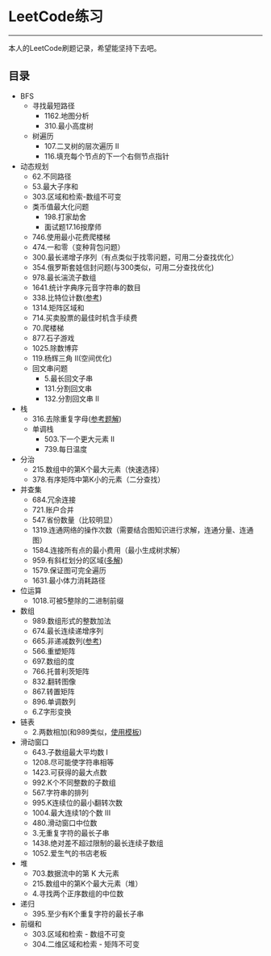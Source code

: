 # LeetCode练习
***
本人的LeetCode刷题记录，希望能坚持下去吧。
## 目录
* BFS
    * 寻找最短路径
        * 1162.地图分析
        * 310.最小高度树
    * 树遍历
        * 107.二叉树的层次遍历 II
		* 116.填充每个节点的下一个右侧节点指针
* 动态规划
    * 62.不同路径
    * 53.最大子序和
    * 303.区域和检索-数组不可变
    * 类币值最大化问题
	    * 198.打家劫舍
		* 面试题17.16按摩师
	* 746.使用最小花费爬楼梯
	* 474.一和零（变种背包问题）
	* 300.最长递增子序列（有点类似于找零问题，可用二分查找优化）
	* 354.俄罗斯套娃信封问题(与300类似，可用二分查找优化)
	* 978.最长湍流子数组
	* 1641.统计字典序元音字符串的数目
	* 338.比特位计数([参考](https://leetcode-cn.com/problems/counting-bits/solution/hen-qing-xi-de-si-lu-by-duadua/))
	* 1314.矩阵区域和
	* 714.买卖股票的最佳时机含手续费
	* 70.爬楼梯
	* 877.石子游戏
	* 1025.除数博弈
	* 119.杨辉三角 II(空间优化)
	* 回文串问题
        * 5.最长回文子串
        * 131.分割回文串
        * 132.分割回文串 II
* 栈
	* 316.去除重复字母([参考题解](https://leetcode-cn.com/problems/remove-duplicate-letters/solution/kan-wan-bao-hui-chao-ji-xiang-xi-si-lu-y-25bu/))
	* 单调栈
	    * 503.下一个更大元素 II
	    * 739.每日温度
* 分治
	* 215.数组中的第K个最大元素（快速选择）
	* 378.有序矩阵中第K小的元素（二分查找）
* 并查集
	* 684.冗余连接
	* 721.账户合并
	* 547.省份数量（比较明显）
	* 1319.连通网络的操作次数（需要结合图知识进行求解，连通分量、连通图）
	* 1584.连接所有点的最小费用（最小生成树求解）
	* 959.有斜杠划分的区域([多解](https://leetcode-cn.com/problems/regions-cut-by-slashes/solution/c-dong-hua-zhuan-huan-cheng-dao-yu-ge-sh-guve/))
	* 1579.保证图可完全遍历
	* 1631.最小体力消耗路径
* 位运算
	* 1018.可被5整除的二进制前缀
* 数组
	* 989.数组形式的整数加法
	* 674.最长连续递增序列
	* 665.非递减数列([参考](https://leetcode-cn.com/problems/non-decreasing-array/solution/3-zhang-dong-tu-bang-zhu-ni-li-jie-zhe-d-06gi/))
    * 566.重塑矩阵
    * 697.数组的度
    * 766.托普利茨矩阵
    * 832.翻转图像
    * 867.转置矩阵
    * 896.单调数列
    * 6.Z字形变换
* 链表
	* 2.两数相加(和989类似，[使用模板](https://leetcode-cn.com/problems/add-to-array-form-of-integer/solution/989-ji-zhu-zhe-ge-jia-fa-mo-ban-miao-sha-8y9r/))
* 滑动窗口
    * 643.子数组最大平均数 I
    * 1208.尽可能使字符串相等
    * 1423.可获得的最大点数
    * 992.K个不同整数的子数组
    * 567.字符串的排列
    * 995.K连续位的最小翻转次数
    * 1004.最大连续1的个数 III
    * 480.滑动窗口中位数
    * 3.无重复字符的最长子串
    * 1438.绝对差不超过限制的最长连续子数组
    * 1052.爱生气的书店老板
* 堆
    * 703.数据流中的第 K 大元素
    * 215.数组中的第K个最大元素（堆）
    * 4.寻找两个正序数组的中位数
* 递归
    * 395.至少有K个重复字符的最长子串
* 前缀和
    * 303.区域和检索 - 数组不可变
    * 304.二维区域和检索 - 矩阵不可变
